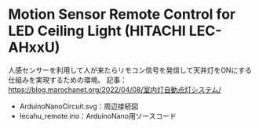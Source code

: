 # Motion Sensor Remote Control for LED Ceiling Light (HITACHI LEC-AHxxU)

人感センサーを利用して人が来たらリモコン信号を発信して天井灯をONにする仕組みを実現するための環境。
記事：https://blog.marochanet.org/2022/04/08/室内灯自動点灯システム/

- ArduinoNanoCircuit.svg：周辺接続図
- lecahu_remote.ino：ArduinoNano用ソースコード

